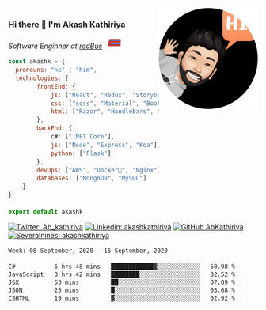 <img src="https://github.com/AbKathiriya/AbKathiriya/blob/master/akash.png" align='right' width="200"/>

### Hi there 👋 I'm Akash Kathiriya

<p>
  <em>Software Enginner at <a href="https://redbus.com">redBus</a> <img src="https://github.com/AbKathiriya/AbKathiriya/blob/master/Bus.gif" width="40" /></em>
</p>

```javascript
const akashk = {
  pronouns: "he" | "him",
  technologies: {
        frontEnd: {
            js: ["React", "Redux", "Storybook", "Styled-Components"],
            css: ["scss", "Material", "Bootstrap", "Semantic"],
            html: ["Razor", "Handlebars", "EJS", "HTML5"]
        },
        backEnd: {
            c#: [".NET Core"],
            js: ["Node", "Express", "Koa"],
            python: ["Flask"]
        },
        devOps: ["AWS", "Docker🐳", "Nginx"],
        databases: ["MongoDB", "MySQL"]
    }
}

export default akashk
```

[![Twitter: Ab_kathiriya](https://img.shields.io/twitter/follow/Ab_kathiriya?style=social)](https://twitter.com/Ab_kathiriya)
[![Linkedin: akashkathiriya](https://img.shields.io/badge/-akashkathiriya-blue?style=flat-square&logo=Linkedin&logoColor=white&link=https://www.linkedin.com/in/akashkathiriya/)](https://www.linkedin.com/in/akashkathiriya/)
[![GitHub AbKathiriya](https://img.shields.io/github/followers/AbKathiriya?label=follow&style=social)](https://github.com/AbKathiriya)
[![Severalnines: akashkathiriya](https://img.shields.io/badge/-akashkathiriya-orange?style=flat-square&logo=Blogger&logoColor=white&link=https://severalnines.com/database-blog/author/11323)](https://severalnines.com/database-blog/author/11323)

<!--START_SECTION:waka-->
```text
Week: 08 September, 2020 - 15 September, 2020

C#           5 hrs 48 mins   ████████████▓░░░░░░░░░░░░   50.98 % 
JavaScript   3 hrs 42 mins   ████████░░░░░░░░░░░░░░░░░   32.52 % 
JSX          53 mins         ██░░░░░░░░░░░░░░░░░░░░░░░   07.89 % 
JSON         25 mins         █░░░░░░░░░░░░░░░░░░░░░░░░   03.68 % 
CSHTML       19 mins         ▓░░░░░░░░░░░░░░░░░░░░░░░░   02.92 % 
```
<!--END_SECTION:waka-->
